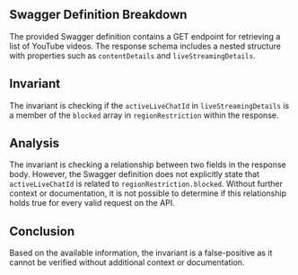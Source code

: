 ## Swagger Definition Breakdown

The provided Swagger definition contains a GET endpoint for retrieving a list of YouTube videos. The response schema includes a nested structure with properties such as `contentDetails` and `liveStreamingDetails`.

## Invariant

The invariant is checking if the `activeLiveChatId` in `liveStreamingDetails` is a member of the `blocked` array in `regionRestriction` within the response.

## Analysis

The invariant is checking a relationship between two fields in the response body. However, the Swagger definition does not explicitly state that `activeLiveChatId` is related to `regionRestriction.blocked`. Without further context or documentation, it is not possible to determine if this relationship holds true for every valid request on the API.

## Conclusion

Based on the available information, the invariant is a false-positive as it cannot be verified without additional context or documentation.

